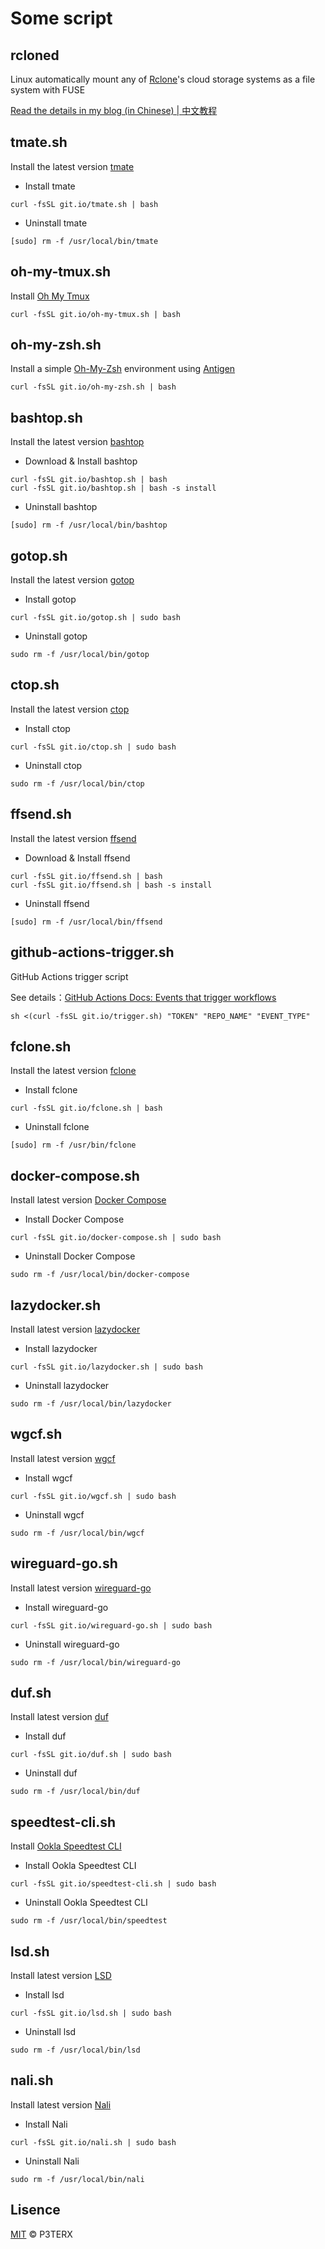 # Some script

## rcloned

Linux automatically mount any of [Rclone](https://rclone.org/)'s cloud storage systems as a file system with FUSE

[Read the details in my blog (in Chinese) | 中文教程](https://p3terx.com/archives/linux-vps-uses-rclone-to-mount-network-drives-such-as-onedrive-and-google-drive.html)

## tmate.sh

Install the latest version [tmate](https://github.com/tmate-io/tmate)

- Install tmate
```
curl -fsSL git.io/tmate.sh | bash
```

- Uninstall tmate
```
[sudo] rm -f /usr/local/bin/tmate
```

## oh-my-tmux.sh

Install [Oh My Tmux](https://github.com/gpakosz/.tmux)

```
curl -fsSL git.io/oh-my-tmux.sh | bash
```

## oh-my-zsh.sh

Install a simple [Oh-My-Zsh](https://github.com/ohmyzsh/ohmyzsh) environment using [Antigen](https://github.com/zsh-users/antigen)

```
curl -fsSL git.io/oh-my-zsh.sh | bash
```

## bashtop.sh

Install the latest version [bashtop](https://github.com/aristocratos/bashtop)

- Download & Install bashtop
```
curl -fsSL git.io/bashtop.sh | bash
curl -fsSL git.io/bashtop.sh | bash -s install
```

- Uninstall bashtop
```
[sudo] rm -f /usr/local/bin/bashtop
```

## gotop.sh

Install the latest version [gotop](https://github.com/xxxserxxx/gotop)

- Install gotop
```
curl -fsSL git.io/gotop.sh | sudo bash
```

- Uninstall gotop
```
sudo rm -f /usr/local/bin/gotop
```

## ctop.sh

Install the latest version [ctop](https://github.com/bcicen/ctop)

- Install ctop
```
curl -fsSL git.io/ctop.sh | sudo bash
```

- Uninstall ctop
```
sudo rm -f /usr/local/bin/ctop
```

## ffsend.sh

Install the latest version [ffsend](https://github.com/timvisee/ffsend)

- Download & Install ffsend
```
curl -fsSL git.io/ffsend.sh | bash
curl -fsSL git.io/ffsend.sh | bash -s install
```

- Uninstall ffsend
```
[sudo] rm -f /usr/local/bin/ffsend
```

## github-actions-trigger.sh

GitHub Actions trigger script

See details：[GitHub Actions Docs: Events that trigger workflows](https://help.github.com/en/actions/reference/events-that-trigger-workflows#external-events-repository_dispatch)

```
sh <(curl -fsSL git.io/trigger.sh) "TOKEN" "REPO_NAME" "EVENT_TYPE"
```

## fclone.sh

Install the latest version [fclone](https://github.com/mawaya/rclone/releases/latest)

- Install fclone
```
curl -fsSL git.io/fclone.sh | bash
```

- Uninstall fclone
```
[sudo] rm -f /usr/bin/fclone
```

## docker-compose.sh

Install latest version [Docker Compose](https://github.com/docker/compose)

- Install Docker Compose
```
curl -fsSL git.io/docker-compose.sh | sudo bash
```

- Uninstall Docker Compose
```
sudo rm -f /usr/local/bin/docker-compose
```

## lazydocker.sh

Install latest version [lazydocker](https://github.com/jesseduffield/lazydocker)

- Install lazydocker
```
curl -fsSL git.io/lazydocker.sh | sudo bash
```

- Uninstall lazydocker
```
sudo rm -f /usr/local/bin/lazydocker
```

## wgcf.sh

Install latest version [wgcf](https://github.com/ViRb3/wgcf/releases/latest)

- Install wgcf
```
curl -fsSL git.io/wgcf.sh | sudo bash
```

- Uninstall wgcf
```
sudo rm -f /usr/local/bin/wgcf
```

## wireguard-go.sh

Install latest version [wireguard-go](https://github.com/P3TERX/wireguard-go-builder/releases/latest)

- Install wireguard-go
```
curl -fsSL git.io/wireguard-go.sh | sudo bash
```

- Uninstall wireguard-go
```
sudo rm -f /usr/local/bin/wireguard-go
```

## duf.sh

Install latest version [duf](https://github.com/muesli/duf/releases/latest)

- Install duf
```
curl -fsSL git.io/duf.sh | sudo bash
```

- Uninstall duf
```
sudo rm -f /usr/local/bin/duf
```

## speedtest-cli.sh

Install [Ookla Speedtest CLI](https://www.speedtest.net/apps/cli)

- Install Ookla Speedtest CLI
```
curl -fsSL git.io/speedtest-cli.sh | sudo bash
```

- Uninstall Ookla Speedtest CLI
```
sudo rm -f /usr/local/bin/speedtest
```

## lsd.sh

Install latest version [LSD](https://github.com/Peltoche/lsd/releases/latest)

- Install lsd
```
curl -fsSL git.io/lsd.sh | sudo bash
```

- Uninstall lsd
```
sudo rm -f /usr/local/bin/lsd
```

## nali.sh

Install latest version [Nali](https://github.com/zu1k/nali/releases/latest)

- Install Nali
```
curl -fsSL git.io/nali.sh | sudo bash
```

- Uninstall Nali
```
sudo rm -f /usr/local/bin/nali
```

## Lisence

[MIT](https://github.com/P3TERX/script/blob/master/LICENSE) © P3TERX
